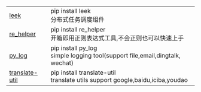 <html lang="ch">
    <table style="margin-left: auto; margin-right: auto;">
        <tr>
            <td>
                <a href="https://github.com/abo123456789/leek">leek</a>
            </td>
            <td>
                 pip install leek <br>
                分布式任务调度组件
            </td>
        </tr>
        <tr>
            <td>
                <a href="https://github.com/abo123456789/re_helper">re_helper</a>
            </td>
            <td>
                pip install re_helper <br>
                开箱即用正则表达式工具,不会正则也可以快速上手
            </td>
        </tr>
        <tr>
            <td>
                <a href="https://github.com/abo123456789/py_log">py_log</a>
            </td>
            <td>
                pip install py_log <br>
                simple logging tool(support file,email,dingtalk, wechat)
            </td>
        </tr>
     <tr>
            <td>
                <a href="https://github.com/abo123456789/translate_util">translate-util</a>
            </td>
            <td>
                pip install translate-util <br>
                translate utils support google,baidu,iciba,youdao
            </td>
        </tr>
    </table>
</html>










